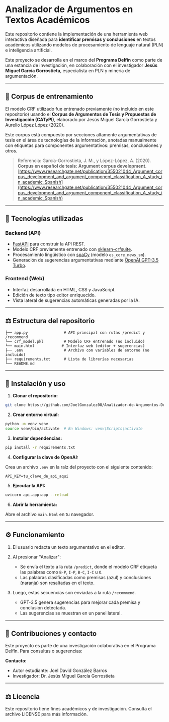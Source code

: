 # Analizador de Argumentos en Textos Académicos

Este repositorio contiene la implementación de una herramienta web interactiva diseñada para **identificar premisas y conclusiones** en textos académicos utilizando modelos de procesamiento de lenguaje natural (PLN) e inteligencia artificial.

Este proyecto se desarrolla en el marco del **Programa Delfín** como parte de una estancia de investigación, en colaboración con el investigador **Jesús Miguel García Gorrostieta**, especialista en PLN y minería de argumentación.

---

## 📓 Corpus de entrenamiento

El modelo CRF utilizado fue entrenado previamente (no incluido en este repositorio) usando el **Corpus de Argumentos de Tesis y Propuestas de Investigación (CATyPI)**, elaborado por Jesús Miguel García Gorrostieta y Aurelio López López (2020).

Este corpus está compuesto por secciones altamente argumentativas de tesis en el área de tecnologías de la información, anotadas manualmente con etiquetas para componentes argumentativos: premisas, conclusiones y otros.

> Referencia: García-Gorrostieta, J. M., y López-López, A. (2020). **Corpus en español de tesis: Argument corpus development**. [https://www.researchgate.net/publication/355021044_Argument_corpus_development_and_argument_component_classification_A_study_in_academic_Spanish](https://www.researchgate.net/publication/355021044_Argument_corpus_development_and_argument_component_classification_A_study_in_academic_Spanish)

---

## 🚀 Tecnologías utilizadas

### Backend (API)

* [FastAPI](https://fastapi.tiangolo.com/) para construir la API REST.
* Modelo CRF previamente entrenado con [sklearn-crfsuite](https://github.com/TeamHG-Memex/sklearn-crfsuite).
* Procesamiento lingüístico con [spaCy](https://spacy.io/) (modelo `es_core_news_sm`).
* Generación de sugerencias argumentativas mediante [OpenAI GPT-3.5 Turbo](https://platform.openai.com/).

### Frontend (Web)

* Interfaz desarrollada en HTML, CSS y JavaScript.
* Edición de texto tipo editor enriquecido.
* Vista lateral de sugerencias automáticas generadas por la IA.

---

## ⚖️ Estructura del repositorio

```
├── app.py                # API principal con rutas /predict y /recommend
└── crf_model.pkl         # Modelo CRF entrenado (no incluido)
└── main.html            # Interfaz web (editor + sugerencias)
├── .env                  # Archivo con variables de entorno (no incluido)
├── requirements.txt      # Lista de librerías necesarias
└── README.md
```

---

## 📆 Instalación y uso

1. **Clonar el repositorio:**

```bash
git clone https://github.com/JoelGonzalez08/Analizador-de-Argumentos-Delfin.git
```

2. **Crear entorno virtual:**

```bash
python -m venv venv
source venv/bin/activate  # En Windows: venv\Scripts\activate
```

3. **Instalar dependencias:**

```bash
pip install -r requirements.txt
```

4. **Configurar la clave de OpenAI:**

Crea un archivo `.env` en la raíz del proyecto con el siguiente contenido:

```env
API_KEY=tu_clave_de_api_aqui
```

5. **Ejecutar la API:**

```bash
uvicorn api.app:app --reload
```

6. **Abrir la herramienta:**

Abre el archivo `main.html` en tu navegador.

---

## ⚙️ Funcionamiento

1. El usuario redacta un texto argumentativo en el editor.
2. Al presionar "Analizar":

   * Se envía el texto a la ruta `/predict`, donde el modelo CRF etiqueta las palabras como `B-P`, `I-P`, `B-C`, `I-C` u `O`.
   * Las palabras clasificadas como premisas (azul) y conclusiones (naranja) son resaltadas en el texto.
3. Luego, estas secuencias son enviadas a la ruta `/recommend`.

   * GPT-3.5 genera sugerencias para mejorar cada premisa y conclusión detectada.
   * Las sugerencias se muestran en un panel lateral.

---

## 🌟 Contribuciones y contacto

Este proyecto es parte de una investigación colaborativa en el Programa Delfín. Para consultas o sugerencias:

**Contacto:**

* Autor estudiante: Joel David González Barros
* Investigador: Dr. Jesús Miguel García Gorrostieta

---

## ⚖️ Licencia

Este repositorio tiene fines académicos y de investigación. Consulta el archivo LICENSE para más información.
